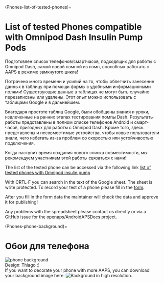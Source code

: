 (Phones-list-of-tested-phones)=

# List of tested Phones compatible with Omnipod Dash Insulin Pump Pods

Подготовлен список телефонов/смартчасов, подходящих для работы с Omnipod Dash, самой новой помпой из помп, способных работать с AAPS в режиме замкнутого цикла!

Потрачено много времени и усилий на то, чтобы облегчить занесение данных в таблицу при помощи формы с удобными информациоными полями! Существующие данные в таблицах не могут быть случайно перезаписаны или удалены. Этот опыт можно использовать с таблицами Google и в дальнейшем.

Благодаря простоте таблиц Google, были обобщены знания и уроки, извлеченные на ранних этапах тестирования помпы Dash. Результаты работы представлены в полном списке телефонов Android и смарт-часов, пригодных для работы с Omnipod Dash. Кроме того, здесь представлены и несовместимые устройства, чтобы новые пользователи знали, чего избегать из-за проблем со скоростью или устойчивостью подключения.

Когда наступит время создания нового списка совместимости, мы рекомендуем участникам этой работы связаться с нами!

The list of the tested phone can be accessed via the following link [list of tested phones with Omnipod insulin pump](https://docs.google.com/spreadsheets/d/1zO-Vf3wv0jji5Gflk6pe48oi348ApF5RvMcI6NG5TnY)

With CRTL-F you can search in the text of the Google sheet. The sheet is write protected. To record your test of a phone please fill in the [form](https://forms.gle/g7GbSkMCTfFrWKjSA).

After you fill in the form data the maintainer will check the data and approve it for publishing!

Any problems with the spreadsheet please contact us directly or via a GitHub issue for the openaps/AndroidAPSDocs project.

(Phones-phone-background)=

# Обои для телефона

![phone background](../images/bg_phone_thump.jpg) </br> Design: Thiago :) </br> If you want to decorate your phone with more AAPS, you can download your background image here: ![Background in high resolution.](../images/bg_phone.jpg)